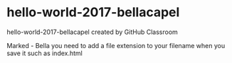 # hello-world-2017-bellacapel
hello-world-2017-bellacapel created by GitHub Classroom

Marked - Bella you need to add a file extension to your filename when you save it such as index.html
